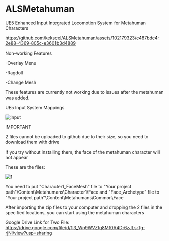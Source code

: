 # ALSMetahuman
UE5 Enhanced Input Integrated Locomotion System for Metahuman Characters

https://github.com/kekscel/ALSMetahuman/assets/102179323/c487bdc4-2e88-4369-805c-e3601b3d4889



Non-working Features

-Overlay Menu

-Ragdoll

-Change Mesh

These features are currently not working due to issues after the metahuman was added.

UE5 Input System Mappings

![input](https://github.com/kekscel/ALSMetahuman/assets/102179323/4b6e4aef-8f6d-42b2-858d-570861d85366)

IMPORTANT

2 files cannot be uploaded to github due to their size, so you need to download them with drive

If you try without installing them, the face of the metahuman character will not appear

These are the files:

![1](https://github.com/kekscel/ALSMetahuman/assets/102179323/b335e7de-be28-49b0-9be2-861833d2f928)


You need to put "Character1_FaceMesh" file to "Your project path"\Content\Metahumans\Character1\Face and
"Face_Archetype" file to "Your project path"\Content\Metahumans\Common\Face

After importing the zip files to your computer and dropping the 2 files in the specified locations, you can start using the metahuman characters

Google Drive Link for Two File:
https://drive.google.com/file/d/1l3_Wp9WVZfq8Mf0A4Dr6zJLsrTg-rjNl/view?usp=sharing
